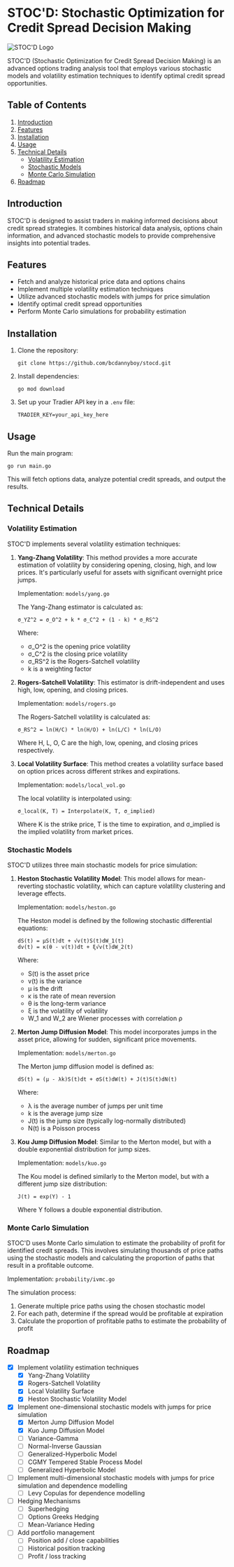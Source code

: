 # STOC'D: Stochastic Optimization for Credit Spread Decision Making

![STOC'D Logo](./stocd.webp)

STOC'D (Stochastic Optimization for Credit Spread Decision Making) is an advanced options trading analysis tool that employs various stochastic models and volatility estimation techniques to identify optimal credit spread opportunities.

## Table of Contents

1. [Introduction](#introduction)
2. [Features](#features)
3. [Installation](#installation)
4. [Usage](#usage)
5. [Technical Details](#technical-details)
   - [Volatility Estimation](#volatility-estimation)
   - [Stochastic Models](#stochastic-models)
   - [Monte Carlo Simulation](#monte-carlo-simulation)
6. [Roadmap](#roadmap)

## Introduction

STOC'D is designed to assist traders in making informed decisions about credit spread strategies. It combines historical data analysis, options chain information, and advanced stochastic models to provide comprehensive insights into potential trades.

## Features

- Fetch and analyze historical price data and options chains
- Implement multiple volatility estimation techniques
- Utilize advanced stochastic models with jumps for price simulation
- Identify optimal credit spread opportunities
- Perform Monte Carlo simulations for probability estimation

## Installation

1. Clone the repository:

   ```
   git clone https://github.com/bcdannyboy/stocd.git
   ```

2. Install dependencies:

   ```
   go mod download
   ```

3. Set up your Tradier API key in a `.env` file:

   ```
   TRADIER_KEY=your_api_key_here
   ```

## Usage

Run the main program:

```
go run main.go
```

This will fetch options data, analyze potential credit spreads, and output the results.

## Technical Details

### Volatility Estimation

STOC'D implements several volatility estimation techniques:

1. **Yang-Zhang Volatility**: This method provides a more accurate estimation of volatility by considering opening, closing, high, and low prices. It's particularly useful for assets with significant overnight price jumps.

   Implementation: `models/yang.go`

   The Yang-Zhang estimator is calculated as:

   ```
   σ_YZ^2 = σ_O^2 + k * σ_C^2 + (1 - k) * σ_RS^2
   ```

   Where:
   - σ_O^2 is the opening price volatility
   - σ_C^2 is the closing price volatility
   - σ_RS^2 is the Rogers-Satchell volatility
   - k is a weighting factor

2. **Rogers-Satchell Volatility**: This estimator is drift-independent and uses high, low, opening, and closing prices.

   Implementation: `models/rogers.go`

   The Rogers-Satchell volatility is calculated as:

   ```
   σ_RS^2 = ln(H/C) * ln(H/O) + ln(L/C) * ln(L/O)
   ```

   Where H, L, O, C are the high, low, opening, and closing prices respectively.

3. **Local Volatility Surface**: This method creates a volatility surface based on option prices across different strikes and expirations.

   Implementation: `models/local_vol.go`

   The local volatility is interpolated using:

   ```
   σ_local(K, T) = Interpolate(K, T, σ_implied)
   ```

   Where K is the strike price, T is the time to expiration, and σ_implied is the implied volatility from market prices.

### Stochastic Models

STOC'D utilizes three main stochastic models for price simulation:

1. **Heston Stochastic Volatility Model**: This model allows for mean-reverting stochastic volatility, which can capture volatility clustering and leverage effects.

   Implementation: `models/heston.go`

   The Heston model is defined by the following stochastic differential equations:

   ```
   dS(t) = μS(t)dt + √v(t)S(t)dW_1(t)
   dv(t) = κ(θ - v(t))dt + ξ√v(t)dW_2(t)
   ```

   Where:
   - S(t) is the asset price
   - v(t) is the variance
   - μ is the drift
   - κ is the rate of mean reversion
   - θ is the long-term variance
   - ξ is the volatility of volatility
   - W_1 and W_2 are Wiener processes with correlation ρ

2. **Merton Jump Diffusion Model**: This model incorporates jumps in the asset price, allowing for sudden, significant price movements.

   Implementation: `models/merton.go`

   The Merton jump diffusion model is defined as:

   ```
   dS(t) = (μ - λk)S(t)dt + σS(t)dW(t) + J(t)S(t)dN(t)
   ```

   Where:
   - λ is the average number of jumps per unit time
   - k is the average jump size
   - J(t) is the jump size (typically log-normally distributed)
   - N(t) is a Poisson process

3. **Kou Jump Diffusion Model**: Similar to the Merton model, but with a double exponential distribution for jump sizes.

   Implementation: `models/kuo.go`

   The Kou model is defined similarly to the Merton model, but with a different jump size distribution:

   ```
   J(t) = exp(Y) - 1
   ```

   Where Y follows a double exponential distribution.

### Monte Carlo Simulation

STOC'D uses Monte Carlo simulation to estimate the probability of profit for identified credit spreads. This involves simulating thousands of price paths using the stochastic models and calculating the proportion of paths that result in a profitable outcome.

Implementation: `probability/ivmc.go`

The simulation process:

1. Generate multiple price paths using the chosen stochastic model
2. For each path, determine if the spread would be profitable at expiration
3. Calculate the proportion of profitable paths to estimate the probability of profit

## Roadmap

- [x] Implement volatility estimation techniques
  - [x] Yang-Zhang Volatility
  - [x] Rogers-Satchell Volatility
  - [x] Local Volatility Surface
  - [x] Heston Stochastic Volatility Model
- [x] Implement one-dimensional stochastic models with jumps for price simulation
  - [x] Merton Jump Diffusion Model
  - [x] Kuo Jump Diffusion Model
  - [ ] Variance-Gamma
  - [ ] Normal-Inverse Gaussian
  - [ ] Generalized-Hyperbolic Model
  - [ ] CGMY Tempered Stable Process Model
  - [ ] Generalized Hyperbolic Model
- [ ] Implement multi-dimensional stochastic models with jumps for price simulation and dependence modelling
  - [ ] Levy Copulas for dependence modelling
- [ ] Hedging Mechanisms
  - [ ] Superhedging
  - [ ] Options Greeks Hedging
  - [ ] Mean-Variance Heding
- [ ] Add portfolio management
  - [ ] Position add / close capabilities
  - [ ] Historical position tracking
  - [ ] Profit / loss tracking
